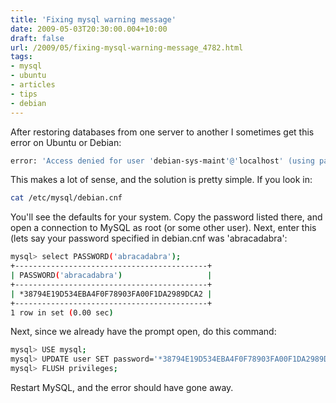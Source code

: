 ```yaml
---
title: 'Fixing mysql warning message'
date: 2009-05-03T20:30:00.004+10:00
draft: false
url: /2009/05/fixing-mysql-warning-message_4782.html
tags: 
- mysql
- ubuntu
- articles
- tips
- debian
---
```


After restoring databases from one server to another I sometimes get this error on Ubuntu or Debian:

```bash
error: 'Access denied for user 'debian-sys-maint'@'localhost' (using password: YES)'

```  

This makes a lot of sense, and the solution is pretty simple. If you look in:

```bash
cat /etc/mysql/debian.cnf

```  

You'll see the defaults for your system. Copy the password listed there, and open a connection to MySQL as root (or some other user). Next, enter this (lets say your password specified in debian.cnf was 'abracadabra':

```bash
mysql> select PASSWORD('abracadabra');
+-------------------------------------------+
| PASSWORD('abracadabra')                   |
+-------------------------------------------+
| *38794E19D534EBA4F0F78903FA00F1DA2989DCA2 | 
+-------------------------------------------+
1 row in set (0.00 sec)


```  

Next, since we already have the prompt open, do this command:

```bash
mysql> USE mysql;
mysql> UPDATE user SET password='*38794E19D534EBA4F0F78903FA00F1DA2989DCA2' where user='debian-sys-maint';
mysql> FLUSH privileges;

```  

Restart MySQL, and the error should have gone away.